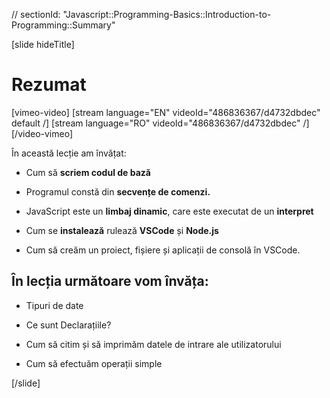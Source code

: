 // sectionId: "Javascript::Programming-Basics::Introduction-to-Programming::Summary"

[slide hideTitle]
# Rezumat

[vimeo-video]
[stream language="EN" videoId="486836367/d4732dbdec" default /]
[stream language="RO" videoId="486836367/d4732dbdec"  /]
[/video-vimeo]

În această lecție am învățat:

- Cum să **scriem codul de bază**

- Programul constă din **secvențe de comenzi.**

- JavaScript este un **limbaj dinamic**, care este executat de un **interpret**

- Cum se **instalează** rulează **VSCode** și **Node.js**

- Cum să creăm un proiect, fișiere și aplicații de consolă în VSCode.

## În lecția următoare vom învăța:

- Tipuri de date

- Ce sunt Declarațiile?

- Cum să citim și să imprimăm datele de intrare ale utilizatorului

- Cum să efectuăm operații simple

[/slide]
